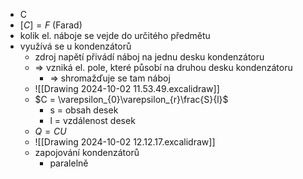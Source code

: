 - C
- $[C] = F$ (Farad)
- kolik el. náboje se vejde do určitého předmětu
- využívá se u kondenzátorů
	- zdroj napětí přivádí náboj na jednu desku kondenzátoru
	- ⇒ vzniká el. pole, které působí na druhou desku kondenzátoru
		- ⇒ shromažďuje se tam náboj
	- ![[Drawing 2024-10-02 11.53.49.excalidraw]]
	- $C = \varepsilon_{0}\varepsilon_{r}\frac{S}{l}$
		- s = obsah desek
		- l = vzdálenost desek
	- $Q = CU$
	- ![[Drawing 2024-10-02 12.12.17.excalidraw]]
	- zapojování kondenzátorů
		- paralelně